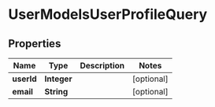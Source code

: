 

# UserModelsUserProfileQuery

## Properties

Name | Type | Description | Notes
------------ | ------------- | ------------- | -------------
**userId** | **Integer** |  |  [optional]
**email** | **String** |  |  [optional]




